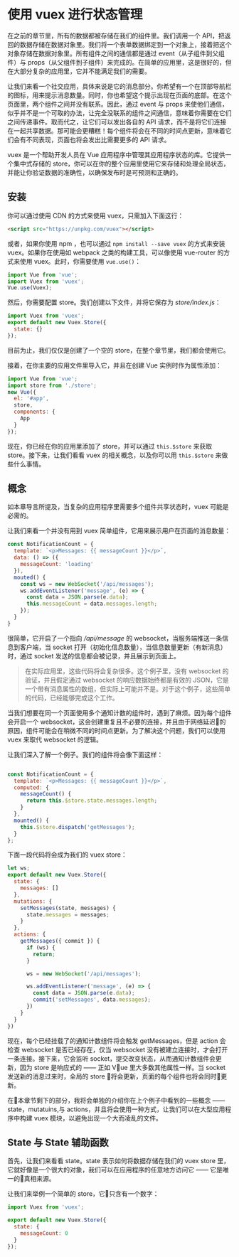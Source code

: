 # 使用 vuex 进行状态管理

在之前的章节里，所有的数据都被存储在我们的组件里。我们调用一个 API，把返回的数据存储在数据对象里。我们将一个表单数据绑定到一个对象上，接着把这个对象存储在数据对象里。所有组件之间的通信都是通过 event（从子组件到父组件）与 props（从父组件到子组件）来完成的。在简单的应用里，这是很好的，但在大部分复杂的应用里，它并不能满足我们的需要。

让我们来看一个社交应用，具体来说是它的消息部分。你希望有一个在顶部导航栏的图标，用来提示消息数量。同时，你也希望这个提示出现在页面的底部。在这个页面里，两个组件之间并没有联系。因此，通过 event 与 props 来使他们通信，似乎并不是一个可取的办法，让完全没联系的组件之间通信，意味着你需要在它们之间传递事件。取而代之，让它们可以发出各自的 API 请求，而不是将它们连接在一起共享数据。那可能会更糟糕！每个组件将会在不同的时间点更新，意味着它们会有不同表现，页面也将会发出比需要更多的 API 请求。

vuex 是一个帮助开发人员在 Vue 应用程序中管理其应用程序状态的库。它提供一个集中式存储的 store，你可以在你的整个应用里使用它来存储和处理全局状态，并能让你验证数据的准确性，以确保发布时是可预测和正确的。

## 安装

你可以通过使用 CDN 的方式来使用 vuex，只需加入下面这行：

```html
<script src="https://unpkg.com/vuex"></script>
```

或者，如果你使用 npm ，也可以通过 `npm install --save vuex` 的方式来安装 vuex。如果你在使用如 webpack 之类的构建工具，可以像使用 vue-router 的方式来使用 vuex。此时，你需要使用 `vue.use()`：

```javascript
import Vue from 'vue';
import Vuex from 'vuex';
Vue.use(Vuex);
```

然后，你需要配置 store。我们创建以下文件，并将它保存为 *store/index.js*：

```javascript
import Vuex from 'vuex';
export default new Vuex.Store({
  state: {}
});

```

目前为止，我们仅仅是创建了一个空的 store，在整个章节里，我们都会使用它。

接着，在你主要的应用文件里导入它，并且在创建 Vue 实例时作为属性添加：

```javascript
import Vue from 'vue';
import store from './store';
new Vue({
  el: '#app',
  store,
  components: {
    App
  }
});
```

现在，你已经在你的应用里添加了 store，并可以通过 `this.$store` 来获取 store。接下来，让我们看看 vuex 的相关概念，以及你可以用 `this.$store` 来做些什么事情。

## 概念

如本章导言所提及，当复杂的应用程序里需要多个组件共享状态时，vuex 可能是必需的。

让我们来看一个并没有用到 vuex 简单组件，它用来展示用户在页面的消息数量：

```javascript
const NotificationCount = {
  template: `<p>Messages: {{ messageCount }}</p>`,
  data: () => ({
    messageCount: 'loading'
  }),
  mouted() {
    const ws = new WebSocket('/api/messages');
    ws.addEventListener('message', (e) => {
      const data = JSON.parse(e.data);
      this.messageCount = data.messages.length;
    });
  }
}

```

很简单，它开启了一个指向 */api/message* 的 websocket，当服务端推送一条信息到客户端，当 socket 打开（初始化信息数量），当信息数量更新（有新消息）时，通过 socket 发送的信息都会被记录，并且展示到页面上。

> 在实际应用里，这些代码将会复杂很多。这个例子里，没有 websocket 的验证，并且假定通过 websocket 的响应数据始终都是有效的 JSON，它是一个带有消息属性的数组，但实际上可能并不是。对于这个例子，这些简单的代码，已经能够完成这个工作。

当我们想要在同一个页面使用多个通知计数的组件时，遇到了麻烦。因为每个组件会开启一个 websocket，这会创建重复且不必要的连接，并且由于网络延迟的原因，组件可能会在稍微不同的时间点更新。为了解决这个问题，我们可以使用 vuex 来取代 websocket 的逻辑。

让我们深入了解一个例子。我们的组件将会像下面这样：

```javascript

const NotificationCount = {
  template: `<p>Messages: {{ messageCount }}</p>`,
  computed: {
    messageCount() {
      return this.$store.state.messages.length;
    }
  },
  mounted() {
    this.$store.dispatch('getMessages');
  }
};

```

下面一段代码将会成为我们的 vuex store：

```javascript
let ws;
export default new Vuex.Store({
  state: {
    messages: []
  },
  mutations: {
    setMessages(state, messages) {
      state.messages = messages;
    }
  },
  actions: {
    getMessages({ commit }) {
      if (ws) {
        return;
      }

      ws = new WebSocket('/api/messages');

      ws.addEventListener('message', (e) => {
        const data = JSON.parse(e.data);
        commit('setMessages', data.messages);
      })
    }
  }
})

```

现在，每个已经挂载了的通知计数组件将会触发 getMessages，但是 action 会检查 websocket 是否已经存在，仅当 websocket 没有被建立连接时，才会打开一条连接。接下来，它会监听 socket，提交改变状态，从而通知计数组件会更新，因为 store 是响应式的 —— 正如 Vue 里大多数其他属性一样。当 socket 发送新的消息过来时，全局的 store 将会更新，页面的每个组件也将会同时更新。

在本章节剩下的部分，我将会单独的介绍你在上个例子中看到的一些概念 —— state，mutatuins,与 actions，并且将会使用一种方式，让我们可以在大型应用程序中构建 vuex 模块，以避免出现一个大而凌乱的文件。

## State 与 State 辅助函数

首先，让我们来看看 state。state 表示如何将数据存储在我们的 vuex store 里，它就好像是一个很大的对象，我们可以在应用程序的任意地方访问它 —— 它是唯一的真相来源。

让我们来举例一个简单的 store，它只含有一个数字：

```javascript
import Vuex from 'vuex';

export default new Vuex.Store({
  state: {
    messageCount: 0
  }
});

```
